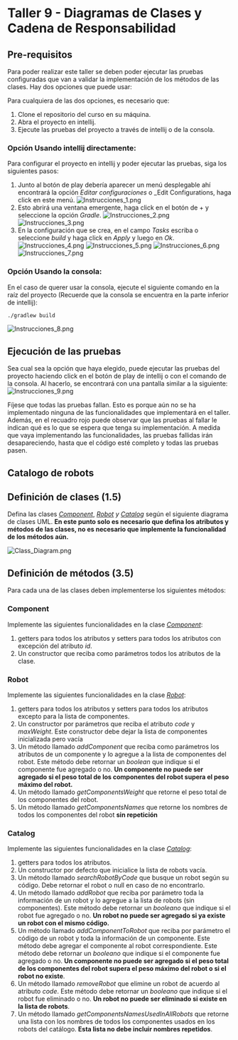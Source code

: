 # Taller 9 - Diagramas de Clases y Cadena de Responsabilidad

## Pre-requisitos
Para poder realizar este taller se deben poder ejecutar las pruebas configuradas que van a validar la implementación de los métodos de las clases. Hay dos opciones que puede usar:

Para cualquiera de las dos opciones, es necesario que:
1. Clone el repositorio del curso en su máquina.
2. Abra el proyecto en intellij.
3. Ejecute las pruebas del proyecto a través de intellij o de la consola.

### Opción Usando intellij directamente:
Para configurar el proyecto en intellij y poder ejecutar las pruebas, siga los siguientes pasos:

1. Junto al botón de play debería aparecer un menú desplegable ahí encontrará la opción _Editar configuraciones_ o _Edit Configurations, haga click en este menú.
![Instrucciones_1.png](assets%2FInstrucciones_1.png)
2. Esto abrirá una ventana emergente, haga click en el botón de + y seleccione la opción _Gradle_.
![Instrucciones_2.png](assets%2FInstrucciones_2.png)
![Instrucciones_3.png](assets%2FInstrucciones_3.png)
3. En la configuración que se crea, en el campo _Tasks_ escriba o seleccione _build_ y haga click en _Apply_ y luego en _Ok_.
![Instrucciones_4.png](assets%2FInstrucciones_4.png)
![Instrucciones_5.png](assets%2FInstrucciones_5.png)
![Instrucciones_6.png](assets%2FInstrucciones_6.png)
![Instrucciones_7.png](assets%2FInstrucciones_7.png)

### Opción Usando la consola:

En el caso de querer usar la consola, ejecute el siguiente comando en la raíz del proyecto 
(Recuerde que la consola se encuentra en la parte inferior de intellij):

```bash
./gradlew build
```
![Instrucciones_8.png](assets%2FInstrucciones_8.png)

## Ejecución de las pruebas
Sea cual sea la opción que haya elegido, puede ejecutar las pruebas del proyecto haciendo click en el botón de play de intellij o con el comando de la consola.
Al hacerlo, se encontrará con una pantalla similar a la siguiente:
![Instrucciones_9.png](assets/Instrucciones_9.png)

Fíjese que todas las pruebas fallan. Esto es porque aún no se ha implementado ninguna de las funcionalidades que implementará en el taller.
Además, en el recuadro rojo puede observar que las pruebas al fallar le indican qué es lo que se espera que tenga su implementación.
A medida que vaya implementando las funcionalidades, las pruebas fallidas irán desapareciendo, hasta que el código esté completo y todas las pruebas pasen.


## Catalogo de robots

## Definición de clases (1.5)

Defina las clases _[Component](./src/main/java/com/javeriana/model/Component.java)_, 
_[Robot](./src/main/java/com/javeriana/model/Robot.java) y [Catalog](./src/main/java/com/javeriana/model/Catalog.java)_ según el siguiente diagrama de clases UML.
**En este punto solo es necesario que defina los atributos y métodos de las clases, no es necesario que implemente la funcionalidad de los métodos aún.**


![Class_Diagram.png](assets%2FClass_Diagram.png)

## Definición de métodos (3.5)
Para cada una de las clases deben implementerse los siguientes métodos:

### Component
Implemente las siguientes funcionalidades en la clase _[Component](./src/main/java/com/javeriana/model/Component.java)_:
1. getters para todos los atributos y setters para todos los atributos con excepción del atributo _id_.
2. Un constructor que reciba como parámetros todos los atributos de la clase.

### Robot
Implemente las siguientes funcionalidades en la clase _[Robot](./src/main/java/com/javeriana/model/Robot.java)_:
1. getters para todos los atributos y setters para todos los atributos excepto para la lista de componentes.
2. Un constructor por parámetros que reciba el atributo _code_ y _maxWeight_. Este constructor debe dejar la lista de componentes inicializada pero vacía
3. Un método llamado _addComponent_ que reciba como parámetros los atributos de un componente y lo agregue a la lista de componentes del robot.
Este método debe retornar un _boolean_ que indique si el componente fue agregado o no. **Un componente no puede ser agregado si el peso total de los componentes del robot supera el peso máximo del robot.**
4. Un método llamado _getComponentsWeight_ que retorne el peso total de los componentes del robot.
5. Un método llamado _getComponentsNames_ que retorne los nombres de todos los componentes del robot **sin repetición**

### Catalog
Implemente las siguientes funcionalidades en la clase _[Catalog](./src/main/java/com/javeriana/model/Catalog.java)_:
1. getters para todos los atributos.
2. Un constructor por defecto que inicialice la lista de robots vacía.
3. Un método llamado _searchRobotByCode_ que busque un robot según su código. Debe retornar el robot o null en caso de no encontrarlo.
4. Un método llamado _addRobot_ que reciba por parámetro toda la información de un robot y lo agregue a la lista de robots (sin componentes). 
Este método debe retornar un _booleano_ que indique si el robot fue agregado o no. **Un robot no puede ser agregado si ya existe un robot con el mismo código.**
5. Un método llamado _addComponentToRobot_ que reciba por parámetro el código de un robot y toda la información de un componente.
Este método debe agregar el componente al robot correspondiente. Este método debe retornar un _booleano_ que indique si el componente fue agregado o no. **Un componente no puede ser agregado si el peso total de los componentes del robot supera el peso máximo del robot o si el robot no existe**.
6. Un método llamado _removeRobot_ que elimine un robot de acuerdo al atributo _code_.
Este método debe retornar un _booleano_ que indique si el robot fue eliminado o no. **Un robot no puede ser eliminado si existe en la lista de robots**.
7. Un método llamado _getComponentsNamesUsedInAllRobots_ que retorne una lista con los nombres de todos los componentes usados en los robots del catálogo. **Esta lista no debe incluir nombres repetidos**.
    
